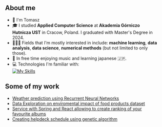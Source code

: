 ## About me

- 🧑 I'm Tomasz
- 🎓 I studied **Applied Computer Science** at **Akademia Górniczo Hutnicza UST** in Cracow, Poland. I graduated with Master's Degree in 2024.
- 👩🏻‍💻 Fields that I'm mostly interested in include: **machine learning**, **data analysis**, **data science**, **numerical methods** (but not limited to only those).
- 🎵 In free time enjoying music and learning japanese 🇯🇵.
- 💻 Technologies I'm familiar with:  
  [![My Skills](https://skillicons.dev/icons?i=py,c,cpp,java,js,html,css,matlab,latex)](https://skillicons.dev)

##  Some of my work
- [Weather prediction using Recurrent Neural Networks](https://github.com/TMaczek/MLA_project)
- [Data Exploration on enviromental impact of food products dataset](https://github.com/TMaczek/ED_projekt)
- [Service with Spring and React allowing to create ranking of your favourite albums](https://github.com/TMaczek/zti_projekt)
- [Creating helpdeck schedule using genetic algorithm](https://github.com/TMaczek/AG_projekt)


<!--
**TMaczek/TMaczek** is a ✨ _special_ ✨ repository because its `README.md` (this file) appears on your GitHub profile.

Here are some ideas to get you started:

- 🔭 I’m currently working on ...
- 🌱 I’m currently learning ...
- 👯 I’m looking to collaborate on ...
- 🤔 I’m looking for help with ...
- 💬 Ask me about ...
- 📫 How to reach me: ...
- 😄 Pronouns: ...
- ⚡ Fun fact: ...
-->
